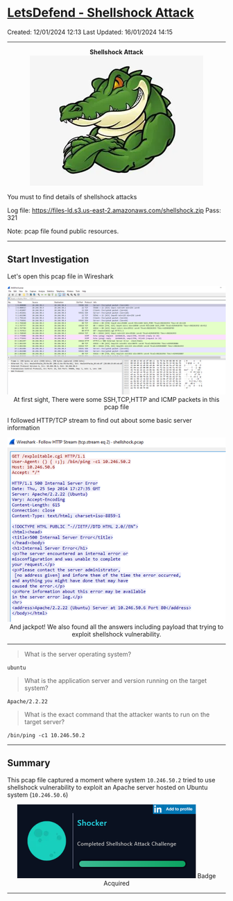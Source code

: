 # [LetsDefend - Shellshock Attack](https://app.letsdefend.io/challenge/shellshock-attack)
Created: 12/01/2024 12:13
Last Updated: 16/01/2024 14:15
* * *
<div align=center>

**Shellshock Attack**
![5b8815e97ea59e43289532d0cc7cfab2.png](/resources/5b8815e97ea59e43289532d0cc7cfab2.png)
</div>
You must to find details of shellshock attacks

Log file: https://files-ld.s3.us-east-2.amazonaws.com/shellshock.zip Pass: 321

Note: pcap file found public resources.
* * *
## Start Investigation
Let's open this pcap file in Wireshark
<div align=center>

![cd21034328076f37ea60a893ed755e16.png](/resources/cd21034328076f37ea60a893ed755e16.png)
At first sight, There were some SSH,TCP,HTTP and ICMP packets in this pcap file
</div>

I followed HTTP/TCP stream to find out about some basic server information
<div align=center>

![eb1a4ee4df8b41d3575ba742dbfa7a95.png](/resources/eb1a4ee4df8b41d3575ba742dbfa7a95.png)
And jackpot! We also found all the answers including payload that trying to exploit shellshock vulnerability.
</div>

* * *
> What is the server operating system?
```
ubuntu
```

> What is the application server and version running on the target system?
```
Apache/2.2.22
```

> What is the exact command that the attacker wants to run on the target server?
```
/bin/ping -c1 10.246.50.2
```

* * *
## Summary
This pcap file captured a moment where system `10.246.50.2` tried to use shellshock vulnerability to exploit an Apache server hosted on Ubuntu system (`10.246.50.6`)

<div align=center>

![c963f0eee00291c29df25e42ab5e183a.png](/resources/c963f0eee00291c29df25e42ab5e183a.png)
Badge Acquired
</div>

* * *
